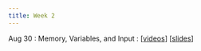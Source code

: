 ```yaml
---
title: Week 2
---
```


Aug 30
: Memory, Variables, and Input
  : \[[videos](https://www.youtube.com/playlist?list=PLr509y092L28mMKYbl4cqA26SrxJfd50z)\] \[[slides](https://docs.google.com/presentation/d/1Gx89HbRmqStnIiwTgHhzEq3vzFETc1P1V1KF6a-p58s/edit?usp=sharing)\]
  
<!-- Sep 1
: Data Types
  : 2.2
: **Lab 1 due**{: .label .label-red } -->

<!-- Sep 2
: **Lab**{: .label .label-purple }Lab 2: Memory Lab  -->
<!--   : [Solution](#) -->


